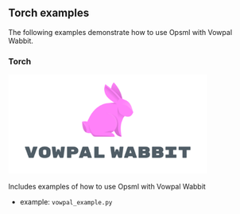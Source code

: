 ## Torch examples

The following examples demonstrate how to use Opsml with Vowpal Wabbit.

### Torch
<img width="400px" src="../../images/Vowpal-Wabbit.png" alt="vowpal" class="center" />

Includes examples of how to use Opsml with Vowpal Wabbit

- example: `vowpal_example.py`
